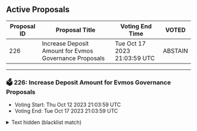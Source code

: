 ## Active Proposals

| Proposal ID | Proposal Title | Voting End Time | VOTED |
|-------------|----------------|-----------------|-------|
| 226 | Increase Deposit Amount for Evmos Governance Proposals | Tue Oct 17 2023 21:03:59 UTC | ABSTAIN |

---

### 🗳 226: Increase Deposit Amount for Evmos Governance Proposals
- Voting Start: Thu Oct 12 2023 21:03:59 UTC
- Voting End: Tue Oct 17 2023 21:03:59 UTC

<details>
<summary>Text hidden (blacklist match)</summary>
 
</details>
